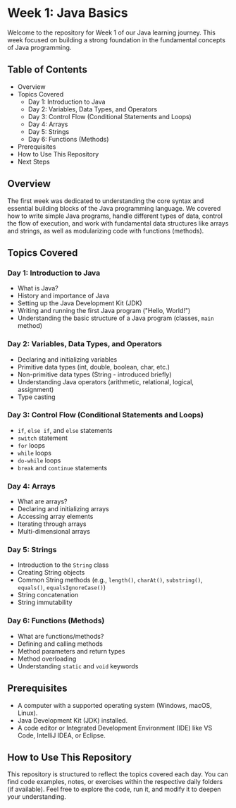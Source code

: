 # **Week 1: Java Basics**

Welcome to the repository for Week 1 of our Java learning journey. This week focused on building a strong foundation in the fundamental concepts of Java programming.

## **Table of Contents**

* Overview  
* Topics Covered  
  * Day 1: Introduction to Java  
  * Day 2: Variables, Data Types, and Operators  
  * Day 3: Control Flow (Conditional Statements and Loops)  
  * Day 4: Arrays  
  * Day 5: Strings  
  * Day 6: Functions (Methods)  
* Prerequisites  
* How to Use This Repository  
* Next Steps

## **Overview**

The first week was dedicated to understanding the core syntax and essential building blocks of the Java programming language. We covered how to write simple Java programs, handle different types of data, control the flow of execution, and work with fundamental data structures like arrays and strings, as well as modularizing code with functions (methods).

## **Topics Covered**

### **Day 1: Introduction to Java**

* What is Java?  
* History and importance of Java  
* Setting up the Java Development Kit (JDK)  
* Writing and running the first Java program ("Hello, World\!")  
* Understanding the basic structure of a Java program (classes, `main` method)

### **Day 2: Variables, Data Types, and Operators**

* Declaring and initializing variables  
* Primitive data types (int, double, boolean, char, etc.)  
* Non-primitive data types (String \- introduced briefly)  
* Understanding Java operators (arithmetic, relational, logical, assignment)  
* Type casting

### **Day 3: Control Flow (Conditional Statements and Loops)**

* `if`, `else if`, and `else` statements  
* `switch` statement  
* `for` loops  
* `while` loops  
* `do-while` loops  
* `break` and `continue` statements

### **Day 4: Arrays**

* What are arrays?  
* Declaring and initializing arrays  
* Accessing array elements  
* Iterating through arrays  
* Multi-dimensional arrays

### **Day 5: Strings**

* Introduction to the `String` class  
* Creating String objects  
* Common String methods (e.g., `length()`, `charAt()`, `substring()`, `equals()`, `equalsIgnoreCase()`)  
* String concatenation  
* String immutability

### **Day 6: Functions (Methods)**

* What are functions/methods?  
* Defining and calling methods  
* Method parameters and return types  
* Method overloading  
* Understanding `static` and `void` keywords

## **Prerequisites**

* A computer with a supported operating system (Windows, macOS, Linux).  
* Java Development Kit (JDK) installed.  
* A code editor or Integrated Development Environment (IDE) like VS Code, IntelliJ IDEA, or Eclipse.

## **How to Use This Repository**

This repository is structured to reflect the topics covered each day. You can find code examples, notes, or exercises within the respective daily folders (if available). Feel free to explore the code, run it, and modify it to deepen your understanding.

